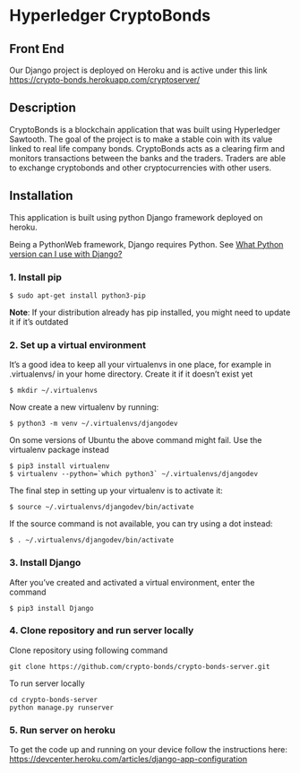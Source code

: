 # Hyperledger CryptoBonds 
## Front End

Our Django project is deployed on Heroku and is active under this link
https://crypto-bonds.herokuapp.com/cryptoserver/

## Description

CryptoBonds is a blockchain application that was built using Hyperledger Sawtooth. The goal of the project is to make a stable coin with its value linked to real life company bonds. CryptoBonds acts as a clearing firm and monitors transactions between the banks and the traders. Traders are able to exchange cryptobonds and other cryptocurrencies with other users. 

## Installation

This application is built using python Django framework deployed on heroku. 

Being a PythonWeb framework, Django requires Python. See [What Python version can I use with Django?](https://docs.djangoproject.com/en/2.1/faq/install/#what-python-version-can-i-use-with-django)

### 1. Install pip
```
$ sudo apt-get install python3-pip
```
**Note**: If your distribution already has pip installed, you might need to update it if it’s outdated

### 2. Set up a virtual environment

It’s a good idea to keep all your virtualenvs in one place, for example in .virtualenvs/ in your home directory.
Create it if it doesn’t exist yet
```
$ mkdir ~/.virtualenvs
```

Now create a new virtualenv by running:
```
$ python3 -m venv ~/.virtualenvs/djangodev
```

On some versions of Ubuntu the above command might fail. Use the virtualenv package instead
```
$ pip3 install virtualenv
$ virtualenv --python=`which python3` ~/.virtualenvs/djangodev
```

The final step in setting up your virtualenv is to activate it:
```
$ source ~/.virtualenvs/djangodev/bin/activate
```

If the source command is not available, you can try using a dot instead:
```
$ . ~/.virtualenvs/djangodev/bin/activate
```

### 3. Install Django 

After you’ve created and activated a virtual environment, enter the command
```
$ pip3 install Django 
```

### 4. Clone repository and run server locally
Clone repository using following command
```
git clone https://github.com/crypto-bonds/crypto-bonds-server.git
```

To run server locally
```
cd crypto-bonds-server
python manage.py runserver
```

### 5. Run server on heroku
To get the code up and running on your device follow 
the instructions here: https://devcenter.heroku.com/articles/django-app-configuration

